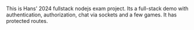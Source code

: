This is Hans' 2024 fullstack nodejs exam project. Its a full-stack demo with authentication, authorization, chat via sockets and a few games. It has protected routes.